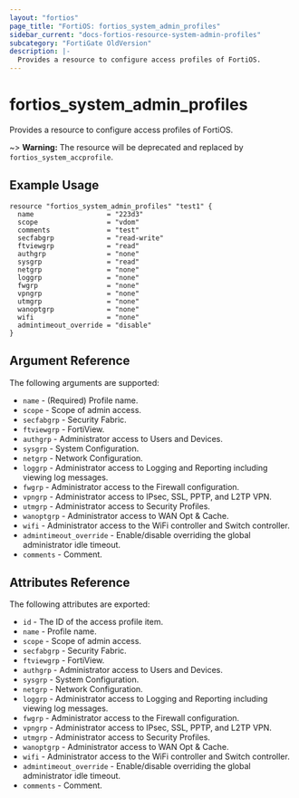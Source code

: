```yaml
---
layout: "fortios"
page_title: "FortiOS: fortios_system_admin_profiles"
sidebar_current: "docs-fortios-resource-system-admin-profiles"
subcategory: "FortiGate OldVersion"
description: |-
  Provides a resource to configure access profiles of FortiOS.
---
```


# fortios_system_admin_profiles
Provides a resource to configure access profiles of FortiOS.

~> **Warning:** The resource will be deprecated and replaced by `fortios_system_accprofile`.

## Example Usage
```hcl
resource "fortios_system_admin_profiles" "test1" {
  name                  = "223d3"
  scope                 = "vdom"
  comments              = "test"
  secfabgrp             = "read-write"
  ftviewgrp             = "read"
  authgrp               = "none"
  sysgrp                = "read"
  netgrp                = "none"
  loggrp                = "none"
  fwgrp                 = "none"
  vpngrp                = "none"
  utmgrp                = "none"
  wanoptgrp             = "none"
  wifi                  = "none"
  admintimeout_override = "disable"
}
```

## Argument Reference
The following arguments are supported:

* `name` - (Required) Profile name.
* `scope` - Scope of admin access.
* `secfabgrp` - Security Fabric.
* `ftviewgrp` - FortiView.
* `authgrp` - Administrator access to Users and Devices.
* `sysgrp` - System Configuration.
* `netgrp` - Network Configuration.
* `loggrp` - Administrator access to Logging and Reporting including viewing log messages.
* `fwgrp` - Administrator access to the Firewall configuration.
* `vpngrp` - Administrator access to IPsec, SSL, PPTP, and L2TP VPN.
* `utmgrp` - Administrator access to Security Profiles.
* `wanoptgrp` - Administrator access to WAN Opt & Cache.
* `wifi` - Administrator access to the WiFi controller and Switch controller.
* `admintimeout_override` - Enable/disable overriding the global administrator idle timeout.
* `comments` - Comment.

## Attributes Reference
The following attributes are exported:

* `id` - The ID of the access profile item.
* `name` - Profile name.
* `scope` - Scope of admin access.
* `secfabgrp` - Security Fabric.
* `ftviewgrp` - FortiView.
* `authgrp` - Administrator access to Users and Devices.
* `sysgrp` - System Configuration.
* `netgrp` - Network Configuration.
* `loggrp` - Administrator access to Logging and Reporting including viewing log messages.
* `fwgrp` - Administrator access to the Firewall configuration.
* `vpngrp` - Administrator access to IPsec, SSL, PPTP, and L2TP VPN.
* `utmgrp` - Administrator access to Security Profiles.
* `wanoptgrp` - Administrator access to WAN Opt & Cache.
* `wifi` - Administrator access to the WiFi controller and Switch controller.
* `admintimeout_override` - Enable/disable overriding the global administrator idle timeout.
* `comments` - Comment.

